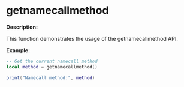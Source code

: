 # getnamecallmethod

**Description:**

This function demonstrates the usage of the getnamecallmethod API.

**Example:**

```lua
-- Get the current namecall method
local method = getnamecallmethod()

print("Namecall method:", method)
```
